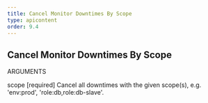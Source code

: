 ```yaml
---
title: Cancel Monitor Downtimes By Scope
type: apicontent
order: 9.4
---
```


## Cancel Monitor Downtimes By Scope
ARGUMENTS

scope [required]
Cancel all downtimes with the given scope(s), e.g. 'env:prod', 'role:db,role:db-slave'.